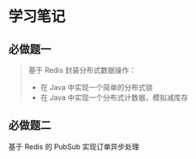 # 学习笔记

## 必做题一

> 基于 Redis 封装分布式数据操作：
> - 在 Java 中实现一个简单的分布式锁
> - 在 Java 中实现一个分布式计数器，模拟减库存



## 必做题二

基于 Redis 的 PubSub 实现订单异步处理